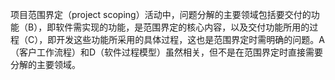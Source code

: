 项目范围界定（project scoping）活动中，问题分解的主要领域包括要交付的功能（B），即软件需实现的功能，是范围界定的核心内容，以及交付功能所用的过程（C），即开发这些功能所采用的具体过程，这也是范围界定时需明确的问题。A（客户工作流程）和D（软件过程模型）虽然相关，但不是在范围界定时直接需要分解的主要领域。